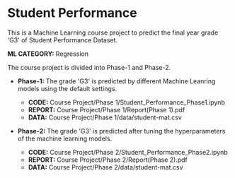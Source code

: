 # Student Performance
This is a Machine Learning course project to predict the final year grade 'G3' of Student Performance Dataset. 

**ML CATEGORY:** Regression

The course project is divided into Phase-1 and Phase-2. 

+ **Phase-1:** The grade 'G3' is predicted by different Machine Leanring models using the default settings. 
	- **CODE:** Course Project/Phase 1/Student_Performance_Phase1.ipynb 
	- **REPORT:** Course Project/Phase 1/Report(Phase 1).pdf 
	- **DATA:** Course Project/Phase 1/data/student-mat.csv 
                   
+ **Phase-2:** The grade 'G3' is predicted after tuning the hyperparameters of the machine learning models. 
	- **CODE:** Course Project/Phase 2/Student_Performance_Phase2.ipynb 
	- **REPORT:** Course Project/Phase 2/Report(Phase 2).pdf 
	- **DATA:** Course Project/Phase 2/data/student-mat.csv
                   
